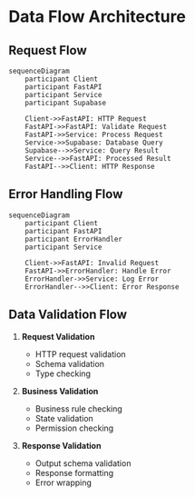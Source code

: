 # Data Flow Architecture

## Request Flow

```mermaid
sequenceDiagram
    participant Client
    participant FastAPI
    participant Service
    participant Supabase
    
    Client->>FastAPI: HTTP Request
    FastAPI->>FastAPI: Validate Request
    FastAPI->>Service: Process Request
    Service->>Supabase: Database Query
    Supabase-->>Service: Query Result
    Service-->>FastAPI: Processed Result
    FastAPI-->>Client: HTTP Response
```

## Error Handling Flow

```mermaid
sequenceDiagram
    participant Client
    participant FastAPI
    participant ErrorHandler
    participant Service
    
    Client->>FastAPI: Invalid Request
    FastAPI->>ErrorHandler: Handle Error
    ErrorHandler->>Service: Log Error
    ErrorHandler-->>Client: Error Response
```

## Data Validation Flow

1. **Request Validation**
   - HTTP request validation
   - Schema validation
   - Type checking

2. **Business Validation**
   - Business rule checking
   - State validation
   - Permission checking

3. **Response Validation**
   - Output schema validation
   - Response formatting
   - Error wrapping 